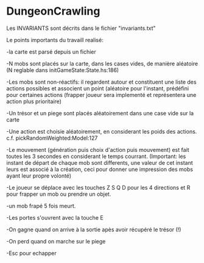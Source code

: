 # DungeonCrawling


Les INVARIANTS sont décrits dans le fichier "invariants.txt"


Le points importants du travaill realisé:

-la carte est parsé depuis un fichier 

-N mobs sont placés sur la carte, dans les cases vides, de manière aléatoire (N reglable dans initGameState:State.hs:186)

-Les mobs sont non-réactifs: il regardent autour et constituent une liste des actions possibles et associent un point (aléatoire pour l'instant, 
	prédéfini pour certaines actions (frapper joueur sera implementé et représentera une action plus prioritaire) 

-Un trésor et un piege sont placés aléatoirement dans une case vide sur la carte 

-Une action est choisie aléatoirement, en considerant les poids des actions. c.f. pickRandomWeighted:Model:127

-Le mouvement (génération puis choix d'action puis mouvement) est fait toutes les 3 secondes en considerant le temps courrant. 
(Important: les instant de départ de chaque mob sont differents, une valeur de cet instant leurs est associé à la création, ceci pour donner une impression des mobs ayant leur propre volonté)

-Le joueur se déplace avec les touches Z S Q D pour les 4 directions et R pour frapper un mob ou prendre un objet.

-un mob frapé 5 fois meurt. 

-Les portes s'ouvrent avec la touche E 

-On gagne quand on arrive à la sortie apès avoir récupéré le trésor (!) 

-On perd quand on marche sur le piege

-Esc pour echapper



 





































